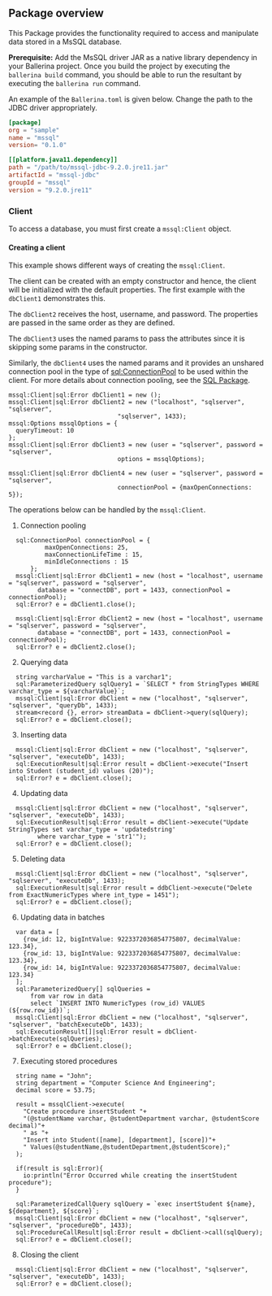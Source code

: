 ## Package overview

This Package provides the functionality required to access and manipulate data stored in a MsSQL database.  

**Prerequisite:** Add the MsSQL driver JAR as a native library dependency in your Ballerina project. 
Once you build the project by executing the `ballerina build`
command, you should be able to run the resultant by executing the `ballerina run` command.

An example of the `Ballerina.toml` is given below.
Change the path to the JDBC driver appropriately.

```toml
[package]
org = "sample"
name = "mssql"
version= "0.1.0"

[[platform.java11.dependency]]
path = "/path/to/mssql-jdbc-9.2.0.jre11.jar"
artifactId = "mssql-jdbc"
groupId = "mssql"
version = "9.2.0.jre11"
```

### Client
To access a database, you must first create a 
`mssql:Client` object. 

#### Creating a client
This example shows different ways of creating the `mssql:Client`. 

The client can be created with an empty constructor and hence, the client will be initialized with the default properties. 
The first example with the `dbClient1` demonstrates this.

The `dbClient2` receives the host, username, and password. The properties are passed in the same order as they are defined. 

The `dbClient3` uses the named params to pass the attributes since it is skipping some params in the constructor. 


Similarly, the `dbClient4` uses the named params and it provides an unshared connection pool in the type of 
[sql:ConnectionPool](https://ballerina.io/learn/api-docs/ballerina/#/sql/records/ConnectionPool) 
to be used within the client. 
For more details about connection pooling, see the [SQL Package](https://ballerina.io/learn/api-docs/ballerina/#/sql).

```ballerina
mssql:Client|sql:Error dbClient1 = new ();
mssql:Client|sql:Error dbClient2 = new ("localhost", "sqlserver", "sqlserver", 
                              "sqlserver", 1433);
mssql:Options mssqlOptions = {
  queryTimeout: 10
};
mssql:Client|sql:Error dbClient3 = new (user = "sqlserver", password = "sqlserver",
                              options = mssqlOptions);
                              
mssql:Client|sql:Error dbClient4 = new (user = "sqlserver", password = "sqlserver",
                              connectionPool = {maxOpenConnections: 5});
```
The operations below can be handled by the `mssql:Client`.

1. Connection pooling
```
  sql:ConnectionPool connectionPool = {
          maxOpenConnections: 25,
          maxConnectionLifeTime : 15,
          minIdleConnections : 15
      };
  mssql:Client|sql:Error dbClient1 = new (host = "localhost", username = "sqlserver", password = "sqlserver",      
        database = "connectDB", port = 1433, connectionPool = connectionPool);
  sql:Error? e = dbClient1.close();

  mssql:Client|sql:Error dbClient2 = new (host = "localhost", username = "sqlserver", password = "sqlserver",
        database = "connectDB", port = 1433, connectionPool = connectionPool);
  sql:Error? e = dbClient2.close();
```
2. Querying data
```
  string varcharValue = "This is a varchar1";
  sql:ParameterizedQuery sqlQuery1 = `SELECT * from StringTypes WHERE varchar_type = ${varcharValue}`;
  mssql:Client|sql:Error dbClient = new ("localhost", "sqlserver", "sqlserver", "queryDb", 1433);
  stream<record {}, error> streamData = dbClient->query(sqlQuery);
  sql:Error? e = dbClient.close();
```
3. Inserting data
```
  mssql:Client|sql:Error dbClient = new ("localhost", "sqlserver", "sqlserver", "executeDb", 1433);
  sql:ExecutionResult|sql:Error result = dbClient->execute("Insert into Student (student_id) values (20)");
  sql:Error? e = dbClient.close();
```
4. Updating data
```
  mssql:Client|sql:Error dbClient = new ("localhost", "sqlserver", "sqlserver", "executeDb", 1433);
  sql:ExecutionResult|sql:Error result = dbClient->execute("Update StringTypes set varchar_type = 'updatedstring' 
        where varchar_type = 'str1'");
  sql:Error? e = dbClient.close();
```
5. Deleting data
```
  mssql:Client|sql:Error dbClient = new ("localhost", "sqlserver", "sqlserver", "executeDb", 1433);
  sql:ExecutionResult|sql:Error result = ddbClient->execute("Delete from ExactNumericTypes where int_type = 1451");
  sql:Error? e = dbClient.close();
```
6. Updating data in batches
```
  var data = [
    {row_id: 12, bigIntValue: 9223372036854775807, decimalValue: 123.34},
    {row_id: 13, bigIntValue: 9223372036854775807, decimalValue: 123.34},
    {row_id: 14, bigIntValue: 9223372036854775807, decimalValue: 123.34}
  ];
  sql:ParameterizedQuery[] sqlQueries =
      from var row in data
      select `INSERT INTO NumericTypes (row_id) VALUES (${row.row_id})`;
  mssql:Client|sql:Error dbClient = new ("localhost", "sqlserver", "sqlserver", "batchExecuteDb", 1433);
  sql:ExecutionResult[]|sql:Error result = dbClient->batchExecute(sqlQueries);
  sql:Error? e = dbClient.close();

```
7. Executing stored procedures
```
  string name = "John";
  string department = "Computer Science And Engineering";
  decimal score = 53.75;
  
  result = mssqlClient->execute(
    "Create procedure insertStudent "+
    "(@studentName varchar, @studentDepartment varchar, @studentScore decimal)"+
    " as "+
    "Insert into Student([name], [department], [score])"+
    " Values(@studentName,@studentDepartment,@studentScore);"
  );
  
  if(result is sql:Error){
    io:println("Error Occurred while creating the insertStudent procedure");
  }
  
  sql:ParameterizedCallQuery sqlQuery = `exec insertStudent ${name}, ${department}, ${score}`;
  mssql:Client|sql:Error dbClient = new ("localhost", "sqlserver", "sqlserver", "procedureDb", 1433);
  sql:ProcedureCallResult|sql:Error result = dbClient->call(sqlQuery);
  sql:Error? e = dbClient.close();
```
8. Closing the client
```
  mssql:Client|sql:Error dbClient = new ("localhost", "sqlserver", "sqlserver", "executeDb", 1433);
  sql:Error? e = dbClient.close();
```
